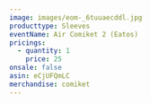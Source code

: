 ```yaml
---
image: images/eom-_6tuuaecddl.jpg
producttype: Sleeves
eventName: Air Comiket 2 (Eatos)
pricings:
  - quantity: 1
    price: 25
onsale: false
asin: eCjUFQmLC
merchandise: comiket
---
```

